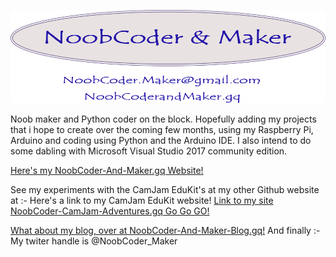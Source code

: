 ![My Logo](/images/new.png)

Noob maker and Python coder on the block. Hopefully adding my projects that i hope to create over the coming few months, using my Raspberry Pi, Arduino and coding using Python and the Arduino IDE. I also intend to do some dabling with Microsoft Visual Studio 2017 community edition.

 [Here's my NoobCoder-And-Maker.gq Website!](http://noobcoder-and-maker.gq)

See my experiments with the CamJam EduKit's at my other Github website at :- 
 Here's a link to my CamJam EduKit website!
 [Link to my site NoobCoder-CamJam-Adventures.gq Go Go GO!](http://noobcoder-camjam-adventures.gq)

 [What about my blog, over at NoobCoder-And-Maker-Blog.gq!](http://noobcoder-and-maker-blog.gq)
 And finally :- My twiter handle is @NoobCoder_Maker
